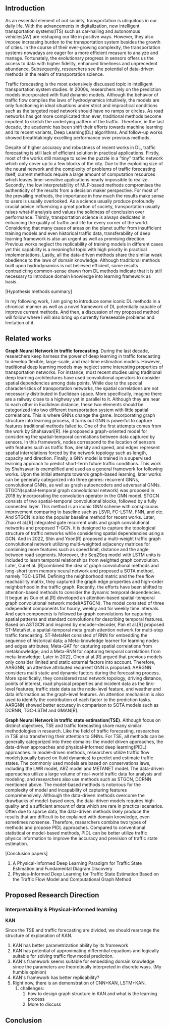 ## Introduction

As an essential element of out society, transportation is ubiquitous in our daily life. With the advancements in digitalization, new intelligent transportation systems(ITS) such as car-hailing and autonomous vehicles(AV)  are reshaping our life in positive ways. However, they also impose increasing burden to the transportation system besides the growth of cities. In the course of their ever-growing complexity, the transportation systems nowadays are eager for a more efficient measure to analyze and manage. Fortunately, the evolutionary progress in sensors offers us the access to data with higher fidelity, enhanced timeliness and unprecedent abundance. Subsequently, researchers see the potential of data-driven methods in the realm of transportation science.

Traffic forecasting is the most extensively discussed topic in intelligent transportation system studies. In 2000s, researchers rely on the prediction models incorporated with fluid dynamic models. Although the behavior of traffic flow complies the laws of hydrodynamics intuitively, the models are only functioning in ideal situations under strict and impractical conditions such as the targeted road network should have no ramps or circles. As road networks has got more complicated than ever, traditional methods become impotent to sketch the underlying pattern of the traffic. Therefore, in the last decade, the academic has been shift their efforts towards machine learning and its recent variants, Deep Learning(DL) algorithms. And follow-up works showed breathtakingly excelling performance over previous methods. 

Despite of higher accuracy and robustness of recent works in DL, traffic forecasting is still lack of efficient solution in practical applications. Firstly, most of the works still manage to solve the puzzle in a "tiny" traffic network which only cover up to a few blocks of the city. Due to the exploding size of the neural network and the complexity of problems of traffic forecasting itself, current methods require a large amount of computation resources which leaves time-sensitive applications nearly impossible to realize. Secondly, the low interpretability of MLP-based methods compromises the authenticity of the results from a decision maker perspective. For most of the prevailing methods, the importance in how much the results make sense to users is usually overlooked. As a science usually produce profoundly crucial advice influencing a great portion of society, transportation usually raises what-if analysis and values the solidness of conclusion over performance. Thirdly, transportation science is always dedicated in enhancing the quality of traffic and life for every corner of the world. Considering that many cases of areas on the planet suffer from insufficient training models and even historical traffic data, transferability of deep learning framework is also an urgent as well as promising direction. Previous works neglect the replicability of training models in different cases yet this capability is a meaningful topic with high priority in practical implementations. Lastly, all the data-driven methods share the similar weak obedience to the laws of domain knowledge. Although traditional methods built upon hydrodynamics is not believed efficient, some results contradicting common-sense drawn from DL methods indicate that it is still necessary to introduce domain knowledge into learning framework as basis. 

[Hypothesis methods summary]

In my following work, I am going to introduce some iconic DL methods in a chronical manner as well as a novel framework of DL potentially capable of improve current methods. And then, a discussion of my proposed method will follow where I will also bring up currently foreseeable problems and limitation of it. 

## Related works

**Graph Neural Network in traffic forecasting**. During the last decade, researchers keep harness the power of deep learning in traffic forecasting to develop flexible, large-scale, and real-time estimation models. However, traditional deep learning models may neglect some interesting properties of transportation networks. For instance, most recent studies using traditional deep learning architectures have used convolutional operators to consider spatial dependencies among data points. While due to the special characteristics of transportation networks, the spatial correlations are not necessarily distributed in Euclidean space. More specifically, imagine there are a railway close to a highway yet in parallel to it. Although they are near to each other in Euclidean distance, these two elements should be categorized into two different transportation system with little spatial correlations. This is where GNNs change the game. Incorporating graph structure into learning process, it turns out GNN is powerful to capture features traditional methods failed to. One of the first attempts comes from the work by Shahsavari[R]. He proposed a graph-oriented model for considering the spatial-temporal correlations between data captured by sensors. In this framework, nodes correspond to the location of sensors with features such as traffic flow, density and speed, and edges represent spatial interrelations forced by the network topology such as length, capacity and direction. Finally, a GNN model is trained in a supervised learning approach to predict short-term future traffic conditions. This work by Shahsavari is exemplified and used as a general framework for following works. Upon the initial attempts towards graph-based learning, later works can be generally categorized into three genres: recurrent GNNs, convolutional GNNs, as well as graph autoencoders and adversarial GNNs. STGCN(spatial-temporal graph convolutional network) was proposed in 2018 by incorporating the convolution operator in the GNN model. STGCN consists of two spatial-temporal convolutional blocks, followed by a fully connected layer. This method is an iconic GNN scheme with conspicuous improvement comparing to baseline such as LSVR, FC-LSTM, FNN, and etc. And STGCN is also the popular baseline method for recent works. Later, Zhao et al.[R] integrated gate recurrent units and graph convolutional networks and proposed T-GCN. It is designed to capture the topological structure of traffic networks while considering spatial dependencies using a GCN. And in 2022, Shin and Yoon[R] proposed a multi-weight traffic graph convolutional network utilizing multi-weighted adjacency matrices for combining more features such as speed limit, distance and the angle between road segments. Moreover, the Seq2Seq model with LSTM units is included to learn temporal relationships from weighted graph convolution. Later, Cui et al. [R]combined the idea of graph convolutional methods and long-short term memory neural network and proposed a SOTA method, namely TGC-LSTM. Defining the neighborhood matric and the free flow reachability matrix, they captured the graph edge properties and high-order neighborhood in the traffic graph. Recently, the efforts have been shifted to attention-based methods to consider the dynamic temporal dependencies. It begun as Guo et al.[R] developed an attention-based spatial-temporal graph convolutional network model(ASTGCN). The model consisted of three independent components for hourly, weekly and for weekly time intervals. And each components is followed by graph convolutions for capturing spatial patterns and standard convolutions for describing temporal features. Based on ASTGCN and inspired by encoder-decoder, Pan et al.[R] proposed ST-MetaNet, a spatial-temporal meta graph attention network for multi-step traffic forecasting. ST-MetaNet consisted of RNN for embedding the sequence of historical data; a Meta-knowledge learner for learning nodes and edges attributes; Meta-GAT for capturing spatial correlations from metaknowledge; and a Meta-RNN for capturing temporal correlations from meta-knowledge. Later in 2022, Chen at al.[R] argued that previous models only consider limited and static external factors into account. Therefore, AARGNN, an attentive attributed recurrent GNN is proposed. AARGNN considers multi static and dynamic factors during the forecasting process. More specifically, they considered road network topology, driving distance, points of interest, road physical properties and incident data as the link-level features; traffic state data as the node-level feature, and weather and data information as the graph-level features. An attention mechanism is also used to identify the contribution of each factor to the prediction tasks. AARGNN showed better accuracy in comparison to SOTA models such as DCRNN, TGC-LSTM and GMAN[R]. 

**Graph Neural Network in traffic state estimation(TSE)**. Although focus on distinct objectives, TSE and traffic forecasting share many similar methodologies in research. Like the field of traffic forecasting, researches in TSE also transferring their attention to GNNs. For TSE, all methods can be generally categorized into three domains: the model driven approaches, the data-driven approaches and physical-informed deep learning(PIDL) approaches. In model-driven methods, researchers utilize traffic flow models(usually based on fluid dynamics) to predict and estimate traffic states. The commonly used models are based on conservations laws, including the LWR model, ARZ model and METANET model. The data-driven approaches utilize a large volume of real-world traffic data for analysis and modeling, and researchers also use methods such as STGCN, DCRNN mentioned above. The model-based methods is notorious for the complexity of model and incapability of capturing features comprehensively. Although the data-driven methods overcome the drawbacks of model-based ones, the data-driven models requires high-quality and a sufficient amount of data which are rare in practical scenarios. Often due to sparce data, the data-driven methods likely produce the results that are difficult to be explained with domain knowledge, even sometimes nonsense. Therefore, researchers combine two types of methods and propose PIDL approaches. Compared to conventional statistical or model-based methods, PIDL can be better utilize traffic physics information to improve the accuracy and prevision of traffic state estimation. 

[Conclusion papers]

1. A Physical-Informed Deep Learning Paradigm for Traffic State Estimation and Fundamental Diagram Discovery
2. Physics-Informed Deep Learning for Traffic State Estimation Based on the Traffic Flow Model and Computational Graph Method

## Proposed Research Direction

### Interpretability & Physical-informed learning

**KAN**

Since the TSE and traffic forecasting are divided, we should rearrange the structure of explanation of KAN.

1. KAN has better parametrization ability by its framework
2. KAN has potential of approximating differential equations and logically suitable for solving traffic flow model prediction.
3. KAN's framework seems suitable for embedding domain knowledge since the parameters are theoretically interpreted in discrete ways. (My humble opinion)
4. KAN's framework has better replicability?
5. Right now, there is an demonstration of CNN+KAN, LSTM+KAN.
   1. challenges: 
      1. how to design graph structure in KAN and what is the learning process
      2. More to discuss


## Conclusion

